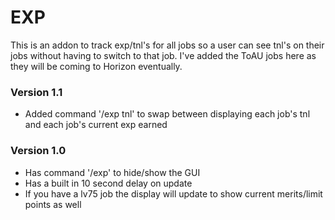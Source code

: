 # EXP
This is an addon to track exp/tnl's for all jobs so a user can see tnl's on their jobs without having to switch to that job. I've added the ToAU jobs here as they will be coming to Horizon eventually.

### Version 1.1
- Added command '/exp tnl' to swap between displaying each job's tnl and each job's current exp earned

### Version 1.0
- Has command '/exp' to hide/show the GUI
- Has a built in 10 second delay on update
- If you have a lv75 job the display will update to show current merits/limit points as well